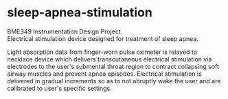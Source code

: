 # sleep-apnea-stimulation
BME349 Instrumentation Design Project.  
Electrical stimulation device designed for treatment of sleep apnea.  

Light absorption data from finger-worn pulse oximeter is relayed to necklace device which delivers transcutaneous electrical stimulation via electrodes to the user's submental throat region to contract collapsing soft airway muscles and prevent apnea episodes. Electrical stimulation is delivered in gradual increments so as to not abruptly wake the user and are calibrated to user's specific settings. 

